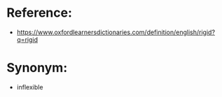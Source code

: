 # Reference:
- https://www.oxfordlearnersdictionaries.com/definition/english/rigid?q=rigid
# Synonym:
- inflexible
